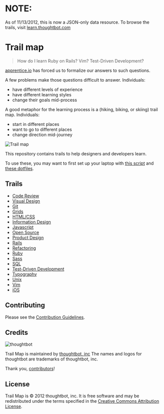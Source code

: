 NOTE:
=====

As of 11/13/2012, this is now a JSON-only data resource. To browse the trails, visit [learn.thoughtbot.com](https://learn.thoughtbot.com)

Trail map
=========

> How do I learn Ruby on Rails? Vim? Test-Driven Development?

[apprentice.io](http://apprentice.io) has forced us to formalize our answers to
such questions.

A few problems make those questions difficult to answer. Individuals:

* have different levels of experience
* have different learning styles
* change their goals mid-process

A good metaphor for the learning process is a (hiking, biking, or skiing) trail
map. Individuals:

* start in different places
* want to go to different places
* change direction mid-journey

![Trail map](http://media.tumblr.com/tumblr_m2jrde9jXS1qz5x9p.jpg)

This repository contains trails to help designers and developers learn.

To use these, you may want to first set up your laptop with
[this script](https://github.com/thoughtbot/laptop) and
[these dotfiles](https://github.com/thoughtbot/dotfiles).

Trails
------

* [Code Review](/thoughtbot/trail-map/blob/master/trails/code-review.json)
* [Visual Design](https://learn.thoughtbot.com/design)
* [Git](https://learn.thoughtbot.com/git)
* [Grids](/thoughtbot/trail-map/blob/master/trails/grids.json)
* [HTML/CSS](https://learn.thoughtbot.com/html-css)
* [Information Design](/thoughtbot/trail-map/blob/master/trails/information-design.json)
* [Javascript](https://learn.thoughtbot.com/javascript)
* [Open Source](/thoughtbot/trail-map/blob/master/trails/open-source.json)
* [Product Design](/thoughtbot/trail-map/blob/master/trails/product-design.json)
* [Rails](https://learn.thoughtbot.com/rails)
* [Refactoring](https://learn.thoughtbot.com/refactoring)
* [Ruby](https://learn.thoughtbot.com/ruby)
* [Sass](https://learn.thoughtbot.com/sass)
* [SQL](https://learn.thoughtbot.com/sql)
* [Test-Driven Development](https://learn.thoughtbot.com/test-driven+development)
* [Typography](https://learn.thoughtbot.com/typography)
* [Unix](https://learn.thoughtbot.com/unix)
* [Vim](https://learn.thoughtbot.com/vim)
* [iOS](/thoughtbot/trail-map/blob/master/trails/ios.json)

Contributing
------------

Please see the [Contribution
Guidelines](/thoughtbot/trail-map/blob/master/CONTRIBUTING.md).

Credits
-------

![thoughtbot](http://thoughtbot.com/images/tm/logo.png)

Trail Map is maintained by [thoughtbot, inc](http://thoughtbot.com/community)
The names and logos for thoughtbot are trademarks of thoughtbot, inc.

Thank you, [contributors](/thoughtbot/trail-map/graphs/contributors)!

License
-------

Trail Map is © 2012 thoughtbot, inc. It is free software and may be
redistributed under the terms specified in the [Creative Commons Attribution
License](http://creativecommons.org/licenses/by/3.0/).
